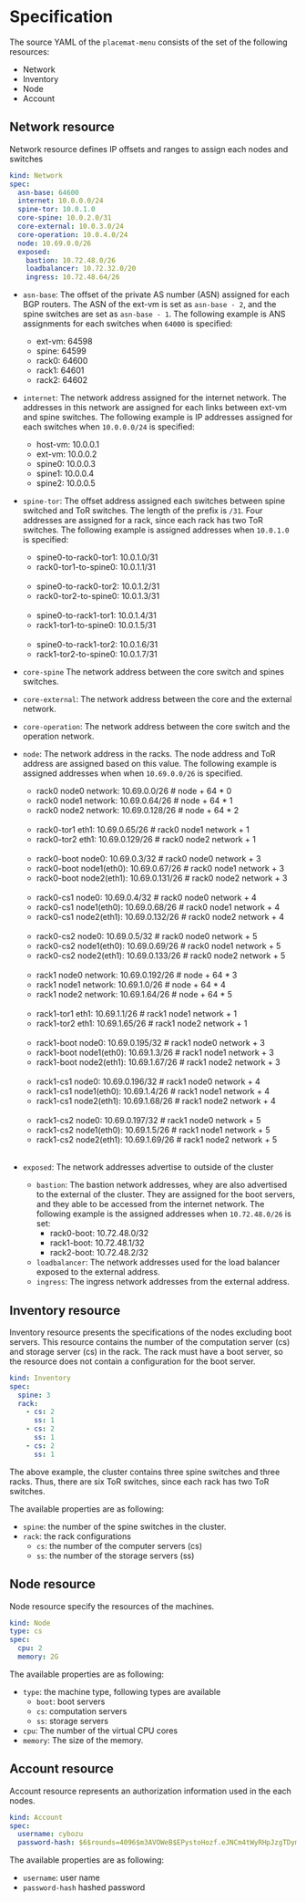 # Specification

The source YAML of the `placemat-menu` consists of the set of the following resources:

* Network
* Inventory
* Node
* Account

## Network resource

Network resource defines IP offsets and ranges to assign each nodes and switches

```yaml
kind: Network
spec:
  asn-base: 64600
  internet: 10.0.0.0/24
  spine-tor: 10.0.1.0
  core-spine: 10.0.2.0/31
  core-external: 10.0.3.0/24
  core-operation: 10.0.4.0/24
  node: 10.69.0.0/26
  exposed:
    bastion: 10.72.48.0/26
    loadbalancer: 10.72.32.0/20
    ingress: 10.72.48.64/26
```

- `asn-base`:  The offset of the private AS number (ASN) assigned for each BGP
routers.  The ASN of the ext-vm is set as `asn-base - 2`, and the spine
switches are set as `asn-base - 1`.  The following example is ANS assignments
for each switches when `64000` is specified:

    - ext-vm: 64598
    - spine: 64599
    - rack0: 64600
    - rack1: 64601
    - rack2: 64602

- `internet`: The network address assigned for the internet network.  The
addresses in this network are assigned for each links between ext-vm and
spine switches.  The following example is IP addresses assigned for each
switches when `10.0.0.0/24` is specified:

    - host-vm: 10.0.0.1
    - ext-vm: 10.0.0.2
    - spine0: 10.0.0.3
    - spine1: 10.0.0.4
    - spine2: 10.0.0.5

- `spine-tor`: The offset address assigned each switches between spine switched
and ToR switches.  The length of the prefix is `/31`.  Four addresses are
assigned for a rack, since each rack has two ToR switches.  The following
example is assigned addresses when `10.0.1.0` is specified:

    - spine0-to-rack0-tor1: 10.0.1.0/31
    - rack0-tor1-to-spine0: 10.0.1.1/31<br><br>
    - spine0-to-rack0-tor2: 10.0.1.2/31
    - rack0-tor2-to-spine0: 10.0.1.3/31<br><br>
    - spine0-to-rack1-tor1: 10.0.1.4/31
    - rack1-tor1-to-spine0: 10.0.1.5/31<br><br>
    - spine0-to-rack1-tor2: 10.0.1.6/31
    - rack1-tor2-to-spine0: 10.0.1.7/31

- `core-spine` The network address between the core switch and spines switches.

- `core-external`: The network address between the core and the external network.

- `core-operation`: The network address between the core switch and the operation network.

- `node`: The network address in the racks.  The node address and ToR address
are assigned based on this value.  The following example is assigned addresses
when when `10.69.0.0/26` is specified.
    - rack0 node0 network: 10.69.0.0/26      # node + 64 * 0
    - rack0 node1 network: 10.69.0.64/26     # node + 64 * 1
    - rack0 node2 network: 10.69.0.128/26    # node + 64 * 2<br><br>
    - rack0-tor1 eth1: 10.69.0.65/26         # rack0 node1 network + 1
    - rack0-tor2 eth1: 10.69.0.129/26        # rack0 node2 network + 1<br><br>
    - rack0-boot node0: 10.69.0.3/32         # rack0 node0 network + 3
    - rack0-boot node1(eth0): 10.69.0.67/26  # rack0 node1 network + 3
    - rack0-boot node2(eth1): 10.69.0.131/26 # rack0 node2 network + 3<br><br>
    - rack0-cs1 node0: 10.69.0.4/32          # rack0 node0 network + 4
    - rack0-cs1 node1(eth0): 10.69.0.68/26   # rack0 node1 network + 4
    - rack0-cs1 node2(eth1): 10.69.0.132/26  # rack0 node2 network + 4<br><br>
    - rack0-cs2 node0: 10.69.0.5/32          # rack0 node0 network + 5
    - rack0-cs2 node1(eth0): 10.69.0.69/26   # rack0 node1 network + 5
    - rack0-cs2 node2(eth1): 10.69.0.133/26  # rack0 node2 network + 5<br><br>
    - rack1 node0 network: 10.69.0.192/26    # node + 64 * 3
    - rack1 node1 network: 10.69.1.0/26      # node + 64 * 4
    - rack1 node2 network: 10.69.1.64/26     # node + 64 * 5<br><br>
    - rack1-tor1 eth1: 10.69.1.1/26          # rack1 node1 network + 1
    - rack1-tor2 eth1: 10.69.1.65/26         # rack1 node2 network + 1<br><br>
    - rack1-boot node0: 10.69.0.195/32       # rack1 node0 network + 3
    - rack1-boot node1(eth0): 10.69.1.3/26   # rack1 node1 network + 3
    - rack1-boot node2(eth1): 10.69.1.67/26  # rack1 node2 network + 3<br><br>
    - rack1-cs1 node0: 10.69.0.196/32        # rack1 node0 network + 4
    - rack1-cs1 node1(eth0): 10.69.1.4/26    # rack1 node1 network + 4
    - rack1-cs1 node2(eth1): 10.69.1.68/26   # rack1 node2 network + 4<br><br>
    - rack1-cs2 node0: 10.69.0.197/32        # rack1 node0 network + 5
    - rack1-cs2 node1(eth0): 10.69.1.5/26    # rack1 node1 network + 5
    - rack1-cs2 node2(eth1): 10.69.1.69/26   # rack1 node2 network + 5<br><br>

- `exposed`: The network addresses advertise to outside of the cluster
    - `bastion`: The bastion network addresses, whey are also advertised to the
        external of the cluster.  They are assigned for the boot servers, and they able
        to be accessed from the internet network.  The following example is the
        assigned addresses when `10.72.48.0/26` is set:
        - rack0-boot: 10.72.48.0/32
        - rack1-boot: 10.72.48.1/32
        - rack2-boot: 10.72.48.2/32
    - `loadbalancer`: The network addresses used for the load balancer exposed to the external address.
    - `ingress`: The ingress network addresses from the external address.

## Inventory resource

Inventory resource presents the specifications of the nodes excluding boot
servers.  This resource contains the number of the computation server (cs) and
storage server (cs) in the rack.  The rack must have a boot server, so the
resource does not contain a configuration for the boot server.

```yaml
kind: Inventory
spec:
  spine: 3
  rack:
    - cs: 2
      ss: 1
    - cs: 2
      ss: 1
    - cs: 2
      ss: 1
```

The above example, the cluster contains three spine switches and three racks.
Thus, there are six ToR switches, since each rack has two ToR switches.

The available properties are as following:

- `spine`: the number of the spine switches in the cluster.
- `rack`: the rack configurations
    - `cs`: the number of the computer servers (cs)
    - `ss`: the number of the storage servers (ss)

## Node resource

Node resource specify the resources of the machines.

```yaml
kind: Node
type: cs
spec:
  cpu: 2
  memory: 2G
```

The available properties are as following:

- `type`: the machine type, following types are available
    - `boot`: boot servers
    - `cs`: computation servers
    - `ss`: storage servers
- `cpu`: The number of the virtual CPU cores
- `memory`: The size of the memory.

## Account resource

Account resource represents an authorization information used in the each nodes.

```yaml
kind: Account
spec:
  username: cybozu
  password-hash: $6$rounds=4096$m3AVOWeB$EPystoHozf.eJNCm4tWyRHpJzgTDymYuGOONWxRN8uk4amLvxwB4Pc7.tEkZdeXewoVEBEX5ujUon9wSpEf1N.
```

The available properties are as following:

- `username`: user name
- `password-hash` hashed password

